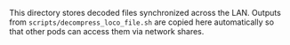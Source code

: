 This directory stores decoded files synchronized across the LAN.
Outputs from `scripts/decompress_loco_file.sh` are copied here automatically so that other pods can access them via network shares.
